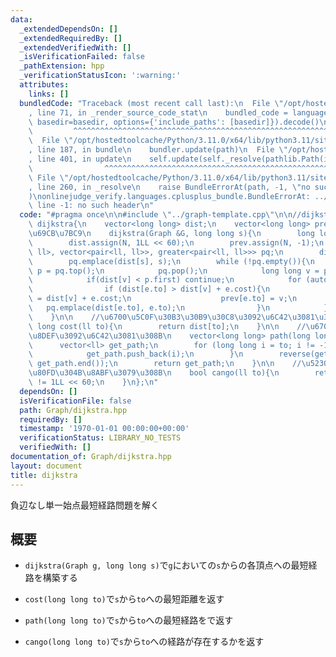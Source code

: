 ```yaml
---
data:
  _extendedDependsOn: []
  _extendedRequiredBy: []
  _extendedVerifiedWith: []
  _isVerificationFailed: false
  _pathExtension: hpp
  _verificationStatusIcon: ':warning:'
  attributes:
    links: []
  bundledCode: "Traceback (most recent call last):\n  File \"/opt/hostedtoolcache/Python/3.11.0/x64/lib/python3.11/site-packages/onlinejudge_verify/documentation/build.py\"\
    , line 71, in _render_source_code_stat\n    bundled_code = language.bundle(stat.path,\
    \ basedir=basedir, options={'include_paths': [basedir]}).decode()\n          \
    \         ^^^^^^^^^^^^^^^^^^^^^^^^^^^^^^^^^^^^^^^^^^^^^^^^^^^^^^^^^^^^^^^^^^^^^^^^^^^^^^^^^\n\
    \  File \"/opt/hostedtoolcache/Python/3.11.0/x64/lib/python3.11/site-packages/onlinejudge_verify/languages/cplusplus.py\"\
    , line 187, in bundle\n    bundler.update(path)\n  File \"/opt/hostedtoolcache/Python/3.11.0/x64/lib/python3.11/site-packages/onlinejudge_verify/languages/cplusplus_bundle.py\"\
    , line 401, in update\n    self.update(self._resolve(pathlib.Path(included), included_from=path))\n\
    \                ^^^^^^^^^^^^^^^^^^^^^^^^^^^^^^^^^^^^^^^^^^^^^^^^^^^^^^^^^\n \
    \ File \"/opt/hostedtoolcache/Python/3.11.0/x64/lib/python3.11/site-packages/onlinejudge_verify/languages/cplusplus_bundle.py\"\
    , line 260, in _resolve\n    raise BundleErrorAt(path, -1, \"no such header\"\
    )\nonlinejudge_verify.languages.cplusplus_bundle.BundleErrorAt: ../graph-template.cpp:\
    \ line -1: no such header\n"
  code: "#pragma once\n\n#include \"../graph-template.cpp\"\n\n//dijkstra\nstruct\
    \ dijkstra{\n    vector<long long> dist;\n    vector<long long> prev;\n\n    //dijkstra\u3092\
    \u69CB\u7BC9\n    dijkstra(Graph &G, long long s){\n        long long N = G.size();\n\
    \        dist.assign(N, 1LL << 60);\n        prev.assign(N, -1);\n        priority_queue<pair<ll,\
    \ ll>, vector<pair<ll, ll>>, greater<pair<ll, ll>>> pq;\n        dist[s] = 0LL;\n\
    \        pq.emplace(dist[s], s);\n        while (!pq.empty()){\n            auto\
    \ p = pq.top();\n            pq.pop();\n            long long v = p.second;\n\
    \            if(dist[v] < p.first) continue;\n            for (auto &e : G[v]){\n\
    \                if (dist[e.to] > dist[v] + e.cost){\n                    dist[e.to]\
    \ = dist[v] + e.cost;\n                    prev[e.to] = v;\n                 \
    \   pq.emplace(dist[e.to], e.to);\n                }\n            }\n        }\n\
    \    }\n\n    //\u6700\u5C0F\u30B3\u30B9\u30C8\u3092\u6C42\u3081\u308B\n    long\
    \ long cost(ll to){\n        return dist[to];\n    }\n\n    //\u6700\u77ED\u7D4C\
    \u8DEF\u3092\u6C42\u3081\u308B\n    vector<long long> path(long long to){\n  \
    \      vector<ll> get_path;\n        for (long long i = to; i != -1; i = prev[i]){\n\
    \            get_path.push_back(i);\n        }\n        reverse(get_path.begin(),\
    \ get_path.end());\n        return get_path;\n    }\n\n    //\u5230\u9054\u53EF\
    \u80FD\u304B\u8ABF\u3079\u308B\n    bool cango(ll to){\n        return dist[to]\
    \ != 1LL << 60;\n    }\n};\n"
  dependsOn: []
  isVerificationFile: false
  path: Graph/dijkstra.hpp
  requiredBy: []
  timestamp: '1970-01-01 00:00:00+00:00'
  verificationStatus: LIBRARY_NO_TESTS
  verifiedWith: []
documentation_of: Graph/dijkstra.hpp
layout: document
title: dijkstra
---
```

負辺なし単一始点最短経路問題を解く

## 概要

* `dijkstra(Graph g, long long s)`で`g`においての`s`からの各頂点への最短経路を構築する

* `cost(long long to)`で`s`から`to`への最短距離を返す

* `path(long long to)`で`s`から`to`への最短経路をで返す

* `cango(long long to)`で`s`から`to`への経路が存在するかを返す
